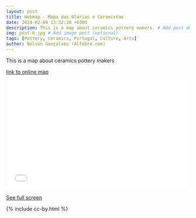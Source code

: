 ```yaml
---
layout: post
title: Webmap - Mapa das Olarias e Ceramistas
date: 2024-02-09 13:32:20 +0300
description: This is a map about ceramics pottery makers. # Add post description (optional)
img: post-6.jpg # Add image post (optional)
tags: [Pottery, Ceramics, Portugal, Culture, Arts]
author: Nelson Gonçalves (Alfobre.com) 
---
```

This is a map about ceramics pottery makers

[link to online map](https://umap.openstreetmap.fr/en/map/ceramica-e-olaria_1021961#7/40.019/-6.976)


<iframe width="100%" height="300px" frameborder="0" allowfullscreen allow="geolocation" src="//umap.openstreetmap.fr/en/map/ceramica-e-olaria_1021961?scaleControl=false&miniMap=false&scrollWheelZoom=false&zoomControl=true&editMode=disabled&moreControl=true&searchControl=null&tilelayersControl=null&embedControl=null&datalayersControl=true&onLoadPanel=undefined&captionBar=false&captionMenus=true"></iframe><p><a href="//umap.openstreetmap.fr/en/map/ceramica-e-olaria_1021961?scaleControl=false&miniMap=false&scrollWheelZoom=true&zoomControl=true&editMode=disabled&moreControl=true&searchControl=null&tilelayersControl=null&embedControl=null&datalayersControl=true&onLoadPanel=undefined&captionBar=false&captionMenus=true">See full screen</a></p>




{% include cc-by.html %}
